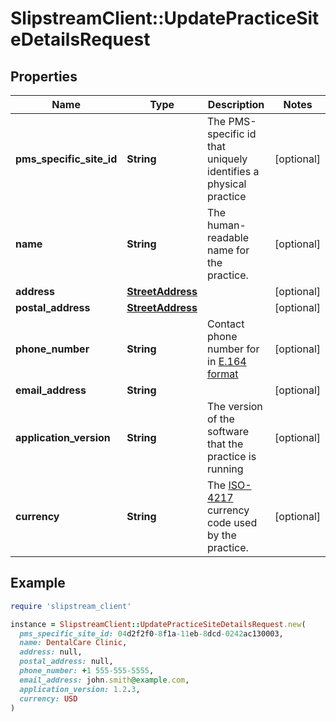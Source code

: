 # SlipstreamClient::UpdatePracticeSiteDetailsRequest

## Properties

| Name | Type | Description | Notes |
| ---- | ---- | ----------- | ----- |
| **pms_specific_site_id** | **String** | The PMS-specific id that uniquely identifies a physical practice | [optional] |
| **name** | **String** | The human-readable name for the practice. | [optional] |
| **address** | [**StreetAddress**](StreetAddress.md) |  | [optional] |
| **postal_address** | [**StreetAddress**](StreetAddress.md) |  | [optional] |
| **phone_number** | **String** | Contact phone number for in [E.164 format](https://en.wikipedia.org/wiki/E.164) | [optional] |
| **email_address** | **String** |  | [optional] |
| **application_version** | **String** | The version of the software that the practice is running | [optional] |
| **currency** | **String** | The [ISO-4217](https://en.wikipedia.org/wiki/ISO_4217#List_of_ISO_4217_currency_codes) currency code used by the practice. | [optional] |

## Example

```ruby
require 'slipstream_client'

instance = SlipstreamClient::UpdatePracticeSiteDetailsRequest.new(
  pms_specific_site_id: 04d2f2f0-8f1a-11eb-8dcd-0242ac130003,
  name: DentalCare Clinic,
  address: null,
  postal_address: null,
  phone_number: +1 555-555-5555,
  email_address: john.smith@example.com,
  application_version: 1.2.3,
  currency: USD
)
```

